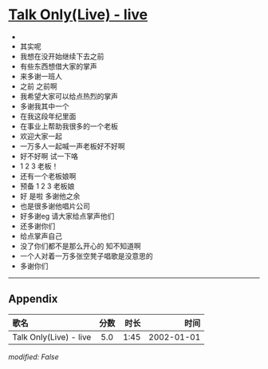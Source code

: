 # [Talk Only(Live) - live](https://music.163.com/song?id=67234)

* 
* 其实呢
* 我想在没开始继续下去之前
* 有些东西想借大家的掌声
* 来多谢一班人
* 之前 之前啊
* 我希望大家可以给点热烈的掌声
* 多谢我其中一个
* 在我这段年纪里面
* 在事业上帮助我很多的一个老板
* 欢迎大家一起
* 一万多人一起喊一声老板好不好啊
* 好不好啊 试一下咯
* 1 2 3  老板！
* 还有一个老板娘啊
* 预备 1 2 3 老板娘
* 好 是啦 多谢他之余
* 也是很多谢他唱片公司
* 好多谢eg 请大家给点掌声他们
* 还多谢你们
* 给点掌声自己
* 没了你们都不是那么开心的 知不知道啊
* 一个人对着一万多张空凳子唱歌是没意思的
* 多谢你们


---

## Appendix

|歌名|分数|时长|时间|
|:---|:---:|---:|---:|
|Talk Only(Live) - live|5.0|1:45|2002-01-01

*modified: False*